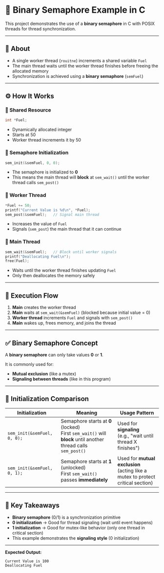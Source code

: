 # 🧵 Binary Semaphore Example in C

This project demonstrates the use of a **binary semaphore** in C with POSIX threads for thread synchronization.

---

## 📌 About

- A single worker thread (`rouitne`) increments a shared variable `Fuel`
- The main thread waits until the worker thread finishes before freeing the allocated memory
- Synchronization is achieved using a **binary semaphore** (`semFuel`)

---

## ⚙️ How It Works

### 🔹 Shared Resource
```c
int *Fuel;
```
- Dynamically allocated integer
- Starts at 50
- Worker thread increments it by 50

### 🔹 Semaphore Initialization
```c
sem_init(&semFuel, 0, 0);
```
- The semaphore is initialized to **0**
- This means the main thread will **block** at `sem_wait()` until the worker thread calls `sem_post()`

### 🔹 Worker Thread
```c
*Fuel += 50;
printf("Current Value is %d\n", *Fuel);
sem_post(&semFuel);   // Signal main thread
```
- Increases the value of `Fuel`
- Signals (`sem_post`) the main thread that it can continue

### 🔹 Main Thread
```c
sem_wait(&semFuel);   // Block until worker signals
printf("Deallocating Fuel\n");
free(Fuel);
```
- Waits until the worker thread finishes updating `Fuel`
- Only then deallocates the memory safely

---

## 🔄 Execution Flow

1. **Main** creates the worker thread
2. **Main** waits at `sem_wait(&semFuel)` (blocked because initial value = 0)
3. **Worker thread** increments `Fuel` and signals with `sem_post()`
4. **Main** wakes up, frees memory, and joins the thread

---

## ✅ Binary Semaphore Concept

A **binary semaphore** can only take values **0** or **1**.

It is commonly used for:
- **Mutual exclusion** (like a mutex)
- **Signaling between threads** (like in this program)

---

## 🔁 Initialization Comparison

| Initialization | Meaning | Usage Pattern |
|---|---|---|
| `sem_init(&semFuel, 0, 0);` | Semaphore starts at **0** (locked)<br>First `sem_wait()` will **block** until another thread calls `sem_post()` | Used for **signaling**<br>(e.g., "wait until thread X finishes") |
| `sem_init(&semFuel, 0, 1);` | Semaphore starts at **1** (unlocked)<br>First `sem_wait()` passes **immediately** | Used for **mutual exclusion**<br>(acting like a mutex to protect critical section) |

---

## 🔑 Key Takeaways

- **Binary semaphore** (0/1) is a synchronization primitive
- **0 initialization** → Good for thread signaling (wait until event happens)
- **1 initialization** → Good for mutex-like behavior (only one thread in critical section)
- This example demonstrates the **signaling style** (0 initialization)

---

**Expected Output:**
```
Current Value is 100
Deallocating Fuel
```